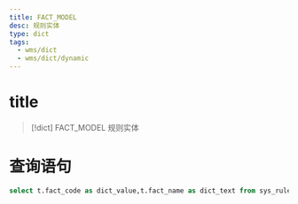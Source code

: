 ```yaml
---
title: FACT_MODEL
desc: 规则实体
type: dict
tags:
  - wms/dict
  - wms/dict/dynamic
---
```

# title
>[!dict] FACT_MODEL
> 规则实体

# 查询语句
```sql
select t.fact_code as dict_value,t.fact_name as dict_text from sys_rule_fact t
```

